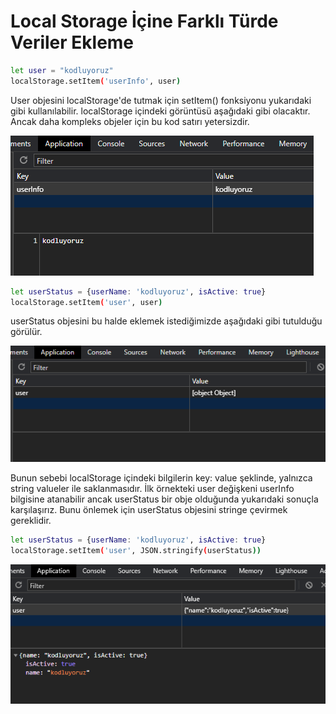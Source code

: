 # Local Storage İçine Farklı Türde Veriler Ekleme

```bash
let user = "kodluyoruz" 
localStorage.setItem('userInfo', user)
``` 

User objesini localStorage'de tutmak için setItem() fonksiyonu yukarıdaki gibi kullanılabilir. localStorage içindeki görüntüsü aşağıdaki gibi olacaktır. Ancak daha kompleks objeler için bu kod satırı yetersizdir. 

![user](./images/user.png)

 ```bash
let userStatus = {userName: 'kodluyoruz', isActive: true}
localStorage.setItem('user', user)
``` 
userStatus objesini bu halde eklemek istediğimizde aşağıdaki gibi tutulduğu görülür. 

![user-complex](./images/user-complex.png)

Bunun sebebi localStorage içindeki bilgilerin key: value şeklinde, yalnızca string valueler ile saklanmasıdır. İlk örnekteki user değişkeni userInfo bilgisine atanabilir ancak userStatus bir obje olduğunda yukarıdaki sonuçla karşılaşırız. Bunu önlemek için userStatus objesini stringe çevirmek gereklidir.


 ```bash
let userStatus = {userName: 'kodluyoruz', isActive: true}
localStorage.setItem('user', JSON.stringify(userStatus))
``` 
![user-complex](./images/user-complex-fixed.png)


